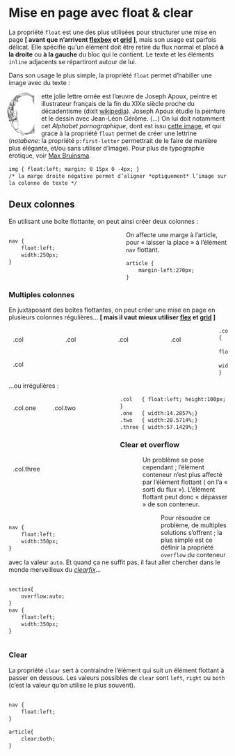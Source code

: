 # Mise en page avec float & clear

La propriété `float` est une des plus utilisées pour structurer une mise en page **\[ avant que n’arrivent [flexbox](/web/pages/ressources/flexbox/) et [grid](/web/pages/ressources/grid/) \]**, mais son usage est parfois délicat. Elle spécifie qu'un élément doit être retiré du flux normal et placé **à la droite** ou **à la gauche** du bloc qui le contient. Le texte et les éléments `inline` adjacents se répartiront autour de lui.

Dans son usage le plus simple, la propriété `float` permet d’habiller une image avec du texte :


<div class="el">
<p><img src="pages--mise-en-page--lettrine-small.gif" alt="C" style="float:left; margin:0 15px 0 -4px;">ette jolie lettre ornée est l’œuvre de Joseph Apoux, peintre et illustrateur français de la fin du XIXe siècle proche du décadentisme (dixit <a href="http://fr.wikipedia.org/wiki/Joseph_Apoux">wikipedia</a>). Joseph Apoux étudie la peinture et le dessin avec Jean-Léon Gérôme. (…) On lui doit notamment cet <em>Alphabet pornographique</em>, dont est issu <a href="pages--mise-en-page--lettrine-small.gif">cette image</a>, et qui grace à la propriété <code>float</code> permet de créer une lettrine (<em>notabene</em>: la propriété <code>p:first-letter</code> permettrait de le faire de manière plus élégante, et/ou sans utiliser d’image). Pour plus de typographie érotique, voir <a href="https://maxbruinsma.com/index1.html?erotype.html">Max Bruinsma</a>.</p>
</div>

```
img { float:left; margin: 0 15px 0 -4px; }
/* la marge droite négative permet d’aligner *optiquement* l’image sur la colonne de texte */
```

## Deux colonnes

En utilisant une boîte flottante, on peut ainsi créer deux colonnes :

<section class="el">

<nav class="el" style="float:left; width:250px">

    nav {
        float:left;
        width:250px;
    }

</nav>

<article class="el" style="margin-left:270px; ">

On affecte une marge à l’article, pour « laisser la place » à l’élément <code>nav</code> flottant.<br>

    article {
        margin-left:270px;
    }

</article>

</section>

### Multiples colonnes

En juxtaposant des boîtes flottantes, on peut créer une mise en page en plusieurs colonnes régulières… **\[ mais il vaut mieux utiliser [flex](/web/pages/ressources/flexbox/) et [grid](/web/pages/ressources/grid/) \]**

<section class="clearfix">

<div class="el col no-padding" style=" padding:20px 10px; float:left; width:20%;">.col</div>

<div class="el col no-padding" style=" padding:20px 10px; float:left; width:20%;">.col</div>

<div class="el col no-padding" style=" padding:20px 10px; float:left; width:20%;">.col</div>

<div class="el col no-padding" style=" padding:20px 10px; float:left; width:20%;">.col</div>

<div class="el col no-padding" style=" padding:20px 10px; float:left; width:20%;">.col</div>

</section>

    .col {
        float:left;
        width:20%;
    }

…ou irrégulières :

<section class="clearfix">

<div class="el col no-padding" style=" padding:20px 10px; height:100px; float:left; width:14.2857%;"> .col.one</div>

<div class="el col no-padding" style=" padding:20px 10px; height:100px; float:left; width:28.5714%;"> .col.two</div>

<div class="el col no-padding" style=" padding:20px 10px; height:100px; float:left; width:57.1429%;"> .col.three</div>

</section>

    .col   { float:left; height:100px; }
    .one   { width:14.2857%;}
    .two   { width:28.5714%;}
    .three { width:57.1429%;}

### Clear et overflow

Un problème se pose cependant ; l’élément conteneur n’est plus affecté par l’élément flottant ( on l’a « sorti du flux »). L’élément flottant peut donc « dépasser » de son conteneur.

<div class="clearfix">

<section class="el">

<nav class="el" style="float:left; width:350px">

    nav {
        float:left;
        width:350px;
    }

</nav>

</section>

</div>

Pour résoudre ce problème, de multiples solutions s’offrent ; la plus simple est ce définir la propriété `overflow` du conteneur avec la valeur `auto`. Et quand ça ne suffit pas, il faut aller chercher dans le monde merveilleux du [_clearfix_](http://stackoverflow.com/questions/211383/which-method-of-clearfix-is-best)…

<section class="el" style="overflow:auto;">

<nav class="el" style="float:left; width:350px">

    section{
        overflow:auto;
    }
    nav {
        float:left;
        width:350px;
    }

</nav>

</section>

### Clear

La propriété `clear` sert à contraindre l’élément qui suit un élément flottant à passer en dessous. Les valeurs possibles de `clear` sont `left`, `right` ou `both` (c’est la valeur qu’on utilise le plus souvent).

<section class="el" style="overflow:auto;">

<nav class="el" style="float:left; ">

    nav {
        float:left;  
    }

</nav>

<article class="el" style="clear:both">

    article{
        clear:both;
    }

</article>

</section>
